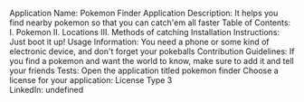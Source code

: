 
  Application Name: Pokemon Finder
  Application Description: It helps you find nearby pokemon so that you can catch'em all faster
  Table of Contents: I. Pokemon II. Locations III. Methods of catching
  Installation Instructions: Just boot it up!
  Usage Information: You need a phone or some kind of electronic device, and don't forget your pokeballs
  Contribution Guidelines: If you find a pokemon and want the world to know, make sure to add it and tell your friends 
  Tests: Open the application titled pokemon finder
  Choose a license for your application: License Type 3   
  LinkedIn: undefined